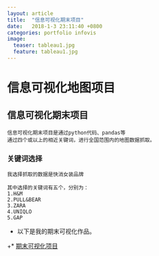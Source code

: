 ```yaml
---
layout: article
title:  "信息可视化期末项目"
date:   2018-1-3 23:11:40 +0800
categories: portfolio infovis
image:
  teaser: tableau1.jpg
  feature: tableau1.jpg
---
```


# 信息可视化地图项目


  ## 信息可视化期末项目
      
    信息可视化期末项目是通过python代码、pandas等
    通过四个或以上的相近关键词，进行全国范围内的地图数据抓取。

### 关键词选择
    我选择抓取的数据是快消女装品牌
    
    其中选择的关键词有五个，分别为：
    1.H&M
    2.PULL&BEAR
    3.ZARA
    4.UNIQLO
    5.GAP

 + 以下是我的期末可视化作品。
 
+* [期末可视化项目](https://public.tableau.com/views/female_suits/1_1?:embed=y&:display_count=yes&publish=yes)
